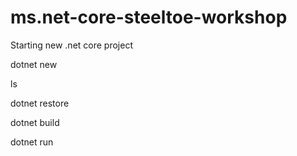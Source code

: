 # ms.net-core-steeltoe-workshop

Starting new .net core project

dotnet new

ls

<walkthrough files created>

dotnet restore

<pulling down dependencies>

dotnet build

dotnet run
